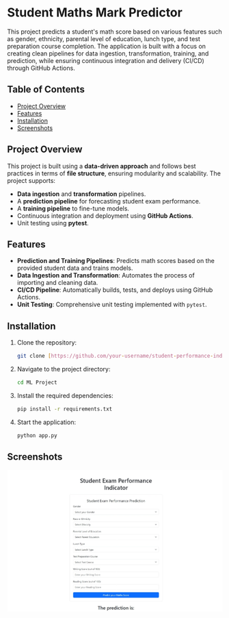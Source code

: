 # Student Maths Mark Predictor

This project predicts a student's math score based on various features such as gender, ethnicity, parental level of education, lunch type, and test preparation course completion. The application is built with a focus on creating clean pipelines for data ingestion, transformation, training, and prediction, while ensuring continuous integration and delivery (CI/CD) through GitHub Actions.

## Table of Contents

- [Project Overview](#project-overview)
- [Features](#features)
- [Installation](#installation)
- [Screenshots](#screenshots)

## Project Overview

This project is built using a **data-driven approach** and follows best practices in terms of **file structure**, ensuring modularity and scalability. The project supports:
- **Data ingestion** and **transformation** pipelines.
- A **prediction pipeline** for forecasting student exam performance.
- A **training pipeline** to fine-tune models.
- Continuous integration and deployment using **GitHub Actions**.
- Unit testing using **pytest**.

## Features

- **Prediction and Training Pipelines**: Predicts math scores based on the provided student data and trains models.
- **Data Ingestion and Transformation**: Automates the process of importing and cleaning data.
- **CI/CD Pipeline**: Automatically builds, tests, and deploys using GitHub Actions.
- **Unit Testing**: Comprehensive unit testing implemented with `pytest`.
  
## Installation

1. Clone the repository:
    ```bash
    git clone [https://github.com/your-username/student-performance-indicator.git](https://github.com/dilukshashamal/ML-Project.git)
    ```
2. Navigate to the project directory:
    ```bash
    cd ML Project
    ```
3. Install the required dependencies:
    ```bash
    pip install -r requirements.txt
    ```
4. Start the application:
    ```bash
    python app.py
    ```

## Screenshots
![Homepage](./assets/homepage.jpeg)
